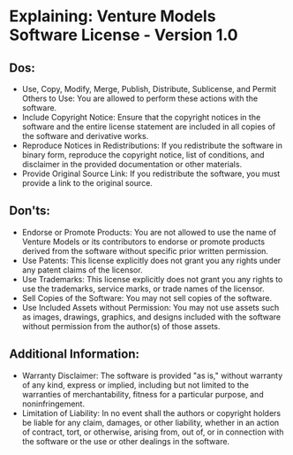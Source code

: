 # Explaining: Venture Models Software License - Version 1.0

## Dos:

- Use, Copy, Modify, Merge, Publish, Distribute, Sublicense, and Permit Others to Use: You are allowed to perform these actions with the software.
- Include Copyright Notice: Ensure that the copyright notices in the software and the entire license statement are included in all copies of the software and derivative works.
- Reproduce Notices in Redistributions: If you redistribute the software in binary form, reproduce the copyright notice, list of conditions, and disclaimer in the provided documentation or other materials.
- Provide Original Source Link: If you redistribute the software, you must provide a link to the original source.

## Don'ts:

- Endorse or Promote Products: You are not allowed to use the name of Venture Models or its contributors to endorse or promote products derived from the software without specific prior written permission.
- Use Patents: This license explicitly does not grant you any rights under any patent claims of the licensor.
- Use Trademarks: This license explicitly does not grant you any rights to use the trademarks, service marks, or trade names of the licensor.
- Sell Copies of the Software: You may not sell copies of the software.
- Use Included Assets without Permission: You may not use assets such as images, drawings, graphics, and designs included with the software without permission from the author(s) of those assets.

## Additional Information:

- Warranty Disclaimer: The software is provided "as is," without warranty of any kind, express or implied, including but not limited to the warranties of merchantability, fitness for a particular purpose, and noninfringement.
- Limitation of Liability: In no event shall the authors or copyright holders be liable for any claim, damages, or other liability, whether in an action of contract, tort, or otherwise, arising from, out of, or in connection with the software or the use or other dealings in the software.
